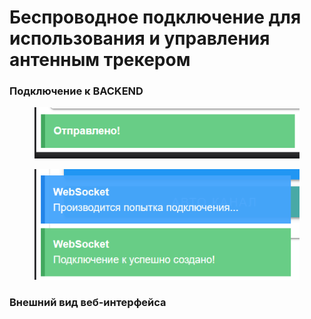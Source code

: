 # Беспроводное подключение для использования и управления антенным трекером

### **Подключение к BACKEND**

<div>

<figure><img src="../../.gitbook/assets/image_2024-09-26_18-07-31.png" alt=""><figcaption></figcaption></figure>

 

<figure><img src="../../.gitbook/assets/{F47F302A-8C12-45B8-A170-D578D09FD029}.png" alt=""><figcaption></figcaption></figure>

</div>

### **Внешний вид веб-интерфейса**

<div>

<figure><img src="../../.gitbook/assets/image.avif" alt=""><figcaption></figcaption></figure>

 

<figure><img src="../../.gitbook/assets/image (1).avif" alt=""><figcaption></figcaption></figure>

</div>
